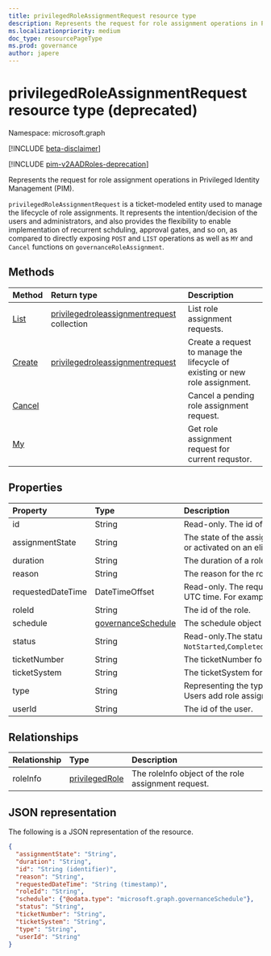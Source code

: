 ```yaml
---
title: privilegedRoleAssignmentRequest resource type
description: Represents the request for role assignment operations in Privilegd Identity Management.
ms.localizationpriority: medium
doc_type: resourcePageType
ms.prod: governance
author: japere
---
```


# privilegedRoleAssignmentRequest resource type (deprecated)

Namespace: microsoft.graph

[!INCLUDE [beta-disclaimer](../../includes/beta-disclaimer.md)]

[!INCLUDE [pim-v2AADRoles-deprecation](../../includes/pim-v2AADRoles-deprecation.md)]

Represents the request for role assignment operations in Privileged Identity Management (PIM).

`privilegedRoleAssignmentRequest` is a ticket-modeled entity used to manage the lifecycle of role assignments. It represents the intention/decision of the users and administrators, and also provides the flexibility to enable implementation of recurrent schduling, approval gates, and so on, as compared to directly exposing `POST` and `LIST` operations as well as `MY` and `Cancel` functions on `governanceRoleAssignment`.

## Methods

| Method                                                     | Return type                                                                                    | Description                                                                  |
| :--------------------------------------------------------- | :--------------------------------------------------------------------------------------------- | :--------------------------------------------------------------------------- |
| [List](../api/privilegedroleassignmentrequest-list.md)     | [privilegedroleassignmentrequest](../resources/privilegedroleassignmentrequest.md)  collection | List role assignment requests.                                               |
| [Create](../api/privilegedroleassignmentrequest-post.md)   | [privilegedroleassignmentrequest](../resources/privilegedroleassignmentrequest.md)             | Create a request to manage the lifecycle of existing or new role assignment. |
| [Cancel](../api/privilegedroleassignmentrequest-cancel.md) |                                                                                                | Cancel a pending role assignment request.                                    |
| [My](../api/privilegedroleassignmentrequest-my.md)         |                                                                                                | Get role assignment request for current requstor.                            |

## Properties

| Property          | Type                                        | Description                                                                                                                                                                                                                       |
| :---------------- | :------------------------------------------ | :-------------------------------------------------------------------------------------------------------------------------------------------------------------------------------------------------------------------------------- |
| id                | String                                      | Read-only. The id of the role assignment request.                                                                                                                                                                                 |
| assignmentState   | String                                      | The state of the assignment. The value can be `Eligible` for eligible assignment `Active` - if it is directly assigned `Active` by administrators, or activated on an eligible assignment by the users.                           |
| duration          | String                                      | The duration of a role assignment.                                                                                                                                                                                                |
| reason            | String                                      | The reason for the role assignment.                                                                                                                                                                                               |
| requestedDateTime | DateTimeOffset                              | Read-only. The request create time. The Timestamp type represents date and time information using ISO 8601 format and is always in UTC time. For example, midnight UTC on Jan 1, 2014 is `2014-01-01T00:00:00Z`.                  |
| roleId            | String                                      | The id of the role.                                                                                                                                                                                                               |
| schedule          | [governanceSchedule](governanceschedule.md) | The schedule object of the role assignment request.                                                                                                                                                                               |
| status            | String                                      | Read-only.The status of the role assignment request. The value can be `NotStarted`,`Completed`,`RequestedApproval`,`Scheduled`,`Approved`,`ApprovalDenied`,`ApprovalAborted`,`Cancelling`,`Cancelled`,`Revoked`,`RequestExpired`. |
| ticketNumber      | String                                      | The ticketNumber for the role assignment.                                                                                                                                                                                         |
| ticketSystem      | String                                      | The ticketSystem for the role assignment.                                                                                                                                                                                         |
| type              | String                                      | Representing the type of the operation on the role assignment. The value can be `AdminAdd`: Administrators add users to roles;`UserAdd`: Users add role assignments.                                                              |
| userId            | String                                      | The id of the user.                                                                                                                                                                                                               |

## Relationships

| Relationship | Type                                | Description                                         |
| :----------- | :---------------------------------- | :-------------------------------------------------- |
| roleInfo     | [privilegedRole](privilegedrole.md) | The roleInfo object of the role assignment request. |

## JSON representation

The following is a JSON representation of the resource.

<!-- {
  "blockType": "resource",
  "optionalProperties": [

  ],
  "keyProperty": "id",
  "@odata.type": "microsoft.graph.privilegedRoleAssignmentRequest"
}-->

```json
{
  "assignmentState": "String",
  "duration": "String",
  "id": "String (identifier)",
  "reason": "String",
  "requestedDateTime": "String (timestamp)",
  "roleId": "String",
  "schedule": {"@odata.type": "microsoft.graph.governanceSchedule"},
  "status": "String",
  "ticketNumber": "String",
  "ticketSystem": "String",
  "type": "String",
  "userId": "String"
}

```

<!-- uuid: 8fcb5dbc-d5aa-4681-8e31-b001d5168d79
2015-10-25 14:57:30 UTC -->

<!--
{
  "type": "#page.annotation",
  "description": "privilegedRoleAssignmentRequest resource",
  "keywords": "",
  "section": "documentation",
  "tocPath": "",
  "suppressions": []
}
-->
